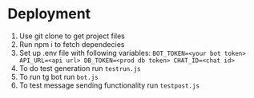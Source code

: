 # Deployment 
1. Use git clone to get project files
2. Run npm i to fetch dependecies
3. Set up .env file with following variables: ``BOT_TOKEN=<your bot token> API_URL=<api url> DB_TOKEN=<prod db token> CHAT_ID=<chat id>``
4. To do test generation run ``testrun.js``
5. To run tg bot run ``bot.js``
6. To test message sending functionality run ``testpost.js``
